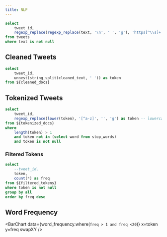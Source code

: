 ```yaml
---
title: NLP
---
```


```sql cleaned_docs
select 
    tweet_id,
    regexp_replace(regexp_replace(text, '\n', ' ', 'g'), 'https[^\\s]+', '', 'g') as cleaned_text
from tweets
where text is not null
```

## Cleaned Tweets

<DataTable data={cleaned_docs}/>



```sql tokenized_docs
select 
    tweet_id,
    unnest(string_split(cleaned_text, ' ')) as token
from ${cleaned_docs}
```

## Tokenized Tweets

<DataTable data={tokenized_docs}/>

```sql filtered_tokens
select 
    tweet_id, 
    regexp_replace(lower(token), '[^a-z]', '', 'g') as token -- lowercase and remove non-alphabetic chars
from ${tokenized_docs}
where 
    length(token) > 1
    and token not in (select word from stop_words)
    and token is not null
```


### Filtered Tokens

<DataTable data={filtered_tokens}/>

```sql word_frequency
select 
    --tweet_id, 
    token,
    count(*) as freq
from ${filtered_tokens}
where token is not null
group by all
order by freq desc
```

## Word Frequency

<DataTable data={word_frequency}/>

<BarChart
    data={word_frequency.where(`freq > 1 and freq <20`)}
    x=token
    y=freq
    swapXY
/>


